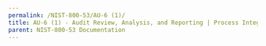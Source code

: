 ```yaml
---
permalink: /NIST-800-53/AU-6 (1)/
title: AU-6 (1) - Audit Review, Analysis, and Reporting | Process Integration
parent: NIST-800-53 Documentation
---
```


